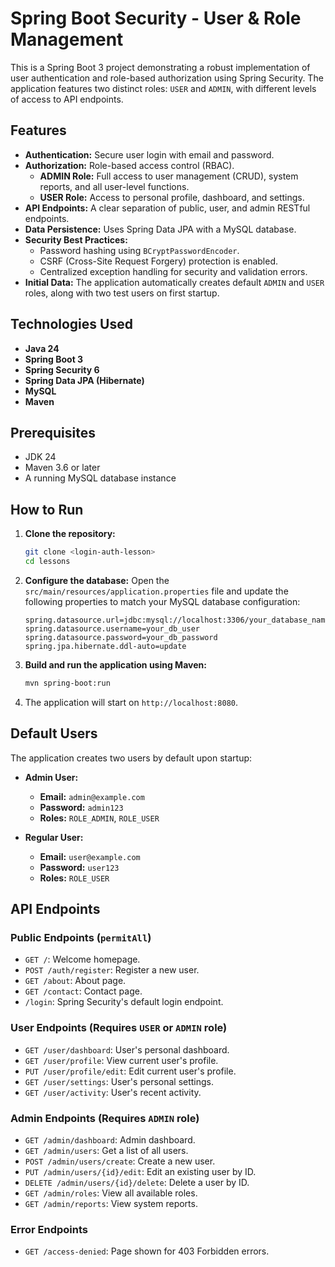 # Spring Boot Security - User & Role Management


This is a Spring Boot 3 project demonstrating a robust implementation of user authentication and role-based authorization using Spring Security. The application features two distinct roles: `USER` and `ADMIN`, with different levels of access to API endpoints.

## Features

-   **Authentication:** Secure user login with email and password.
-   **Authorization:** Role-based access control (RBAC).
    -   **ADMIN Role:** Full access to user management (CRUD), system reports, and all user-level functions.
    -   **USER Role:** Access to personal profile, dashboard, and settings.
-   **API Endpoints:** A clear separation of public, user, and admin RESTful endpoints.
-   **Data Persistence:** Uses Spring Data JPA with a MySQL database.
-   **Security Best Practices:**
    -   Password hashing using `BCryptPasswordEncoder`.
    -   CSRF (Cross-Site Request Forgery) protection is enabled.
    -   Centralized exception handling for security and validation errors.
-   **Initial Data:** The application automatically creates default `ADMIN` and `USER` roles, along with two test users on first startup.

## Technologies Used

-   **Java 24**
-   **Spring Boot 3**
-   **Spring Security 6**
-   **Spring Data JPA (Hibernate)**
-   **MySQL**
-   **Maven**

## Prerequisites

-   JDK 24
-   Maven 3.6 or later
-   A running MySQL database instance

## How to Run

1.  **Clone the repository:**
    ```bash
    git clone <login-auth-lesson>
    cd lessons
    ```

2.  **Configure the database:**
    Open the `src/main/resources/application.properties` file and update the following properties to match your MySQL database configuration:
    ```properties
    spring.datasource.url=jdbc:mysql://localhost:3306/your_database_name
    spring.datasource.username=your_db_user
    spring.datasource.password=your_db_password
    spring.jpa.hibernate.ddl-auto=update
    ```

3.  **Build and run the application using Maven:**
    ```bash
    mvn spring-boot:run
    ```

4.  The application will start on `http://localhost:8080`.

## Default Users

The application creates two users by default upon startup:

-   **Admin User:**
    -   **Email:** `admin@example.com`
    -   **Password:** `admin123`
    -   **Roles:** `ROLE_ADMIN`, `ROLE_USER`

-   **Regular User:**
    -   **Email:** `user@example.com`
    -   **Password:** `user123`
    -   **Roles:** `ROLE_USER`

## API Endpoints

### Public Endpoints (`permitAll`)

-   `GET /`: Welcome homepage.
-   `POST /auth/register`: Register a new user.
-   `GET /about`: About page.
-   `GET /contact`: Contact page.
-   `/login`: Spring Security's default login endpoint.

### User Endpoints (Requires `USER` or `ADMIN` role)

-   `GET /user/dashboard`: User's personal dashboard.
-   `GET /user/profile`: View current user's profile.
-   `PUT /user/profile/edit`: Edit current user's profile.
-   `GET /user/settings`: User's personal settings.
-   `GET /user/activity`: User's recent activity.

### Admin Endpoints (Requires `ADMIN` role)

-   `GET /admin/dashboard`: Admin dashboard.
-   `GET /admin/users`: Get a list of all users.
-   `POST /admin/users/create`: Create a new user.
-   `PUT /admin/users/{id}/edit`: Edit an existing user by ID.
-   `DELETE /admin/users/{id}/delete`: Delete a user by ID.
-   `GET /admin/roles`: View all available roles.
-   `GET /admin/reports`: View system reports.

### Error Endpoints

-   `GET /access-denied`: Page shown for 403 Forbidden errors.